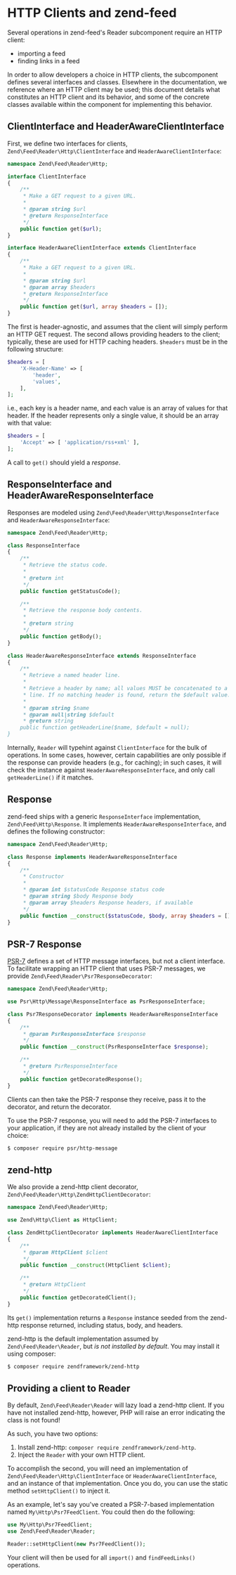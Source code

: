 # HTTP Clients and zend-feed

Several operations in zend-feed's Reader subcomponent require an HTTP client:

- importing a feed
- finding links in a feed

In order to allow developers a choice in HTTP clients, the subcomponent defines
several interfaces and classes. Elsewhere in the documentation, we reference
where an HTTP client may be used; this document details what constitutes an HTTP
client and its behavior, and some of the concrete classes available within the
component for implementing this behavior.

## ClientInterface and HeaderAwareClientInterface

First, we define two interfaces for clients,
`Zend\Feed\Reader\Http\ClientInterface` and `HeaderAwareClientInterface`:

```php
namespace Zend\Feed\Reader\Http;

interface ClientInterface
{
    /**
     * Make a GET request to a given URL.
     *
     * @param string $url
     * @return ResponseInterface
     */
    public function get($url);
}

interface HeaderAwareClientInterface extends ClientInterface
{
    /**
     * Make a GET request to a given URL.
     *
     * @param string $url
     * @param array $headers
     * @return ResponseInterface
     */
    public function get($url, array $headers = []);
}
```

The first is header-agnostic, and assumes that the client will simply perform an
HTTP GET request. The second allows providing headers to the client; typically,
these are used for HTTP caching headers. `$headers` must be in the following
structure:

```php
$headers = [
    'X-Header-Name' => [
        'header',
        'values',
    ],
];
```

i.e., each key is a header name, and each value is an array of values for that
header. If the header represents only a single value, it should be an array with
that value:

```php
$headers = [
    'Accept' => [ 'application/rss+xml' ],
];
```

A call to `get()` should yield a *response*.

## ResponseInterface and HeaderAwareResponseInterface

Responses are modeled using `Zend\Feed\Reader\Http\ResponseInterface` and
`HeaderAwareResponseInterface`:

```php
namespace Zend\Feed\Reader\Http;

class ResponseInterface
{
    /**
     * Retrieve the status code.
     *
     * @return int
     */
    public function getStatusCode();

    /**
     * Retrieve the response body contents.
     *
     * @return string
     */
    public function getBody();
}

class HeaderAwareResponseInterface extends ResponseInterface
{
    /**
     * Retrieve a named header line.
     *
     * Retrieve a header by name; all values MUST be concatenated to a single
     * line. If no matching header is found, return the $default value.
     *
     * @param string $name
     * @param null|string $default
     * @return string
    public function getHeaderLine($name, $default = null);
}
```

Internally, `Reader` will typehint against `ClientInterface` for the bulk of
operations. In some cases, however, certain capabilities are only possible if
the response can provide headers (e.g., for caching); in such cases, it will
check the instance against `HeaderAwareResponseInterface`, and only call
`getHeaderLine()` if it matches.

## Response

zend-feed ships with a generic `ResponseInterface` implementation,
`Zend\Feed\Http\Response`. It implements `HeaderAwareResponseInterface`, and
defines the following constructor:

```php
namespace Zend\Feed\Reader\Http;

class Response implements HeaderAwareResponseInterface
{
    /**
     * Constructor
     *
     * @param int $statusCode Response status code
     * @param string $body Response body
     * @param array $headers Response headers, if available
     */
    public function __construct($statusCode, $body, array $headers = []);
}
```

## PSR-7 Response

[PSR-7](http://www.php-fig.org/psr/psr-7/) defines a set of HTTP message
interfaces, but not a client interface. To facilitate wrapping an HTTP client
that uses PSR-7 messages, we provide `Zend\Feed\Reader\Psr7ResponseDecorator`:

```php
namespace Zend\Feed\Reader\Http;

use Psr\Http\Message\ResponseInterface as PsrResponseInterface;

class Psr7ResponseDecorator implements HeaderAwareResponseInterface
{
    /**
     * @param PsrResponseInterface $response
     */
    public function __construct(PsrResponseInterface $response);

    /**
     * @return PsrResponseInterface
     */
    public function getDecoratedResponse();
}
```

Clients can then take the PSR-7 response they receive, pass it to the decorator,
and return the decorator.

To use the PSR-7 response, you will need to add the PSR-7 interfaces to your
application, if they are not already installed by the client of your choice:

```bash
$ composer require psr/http-message
```

## zend-http

We also provide a zend-http client decorator,
`Zend\Feed\Reader\Http\ZendHttpClientDecorator`:

```php
namespace Zend\Feed\Reader\Http;

use Zend\Http\Client as HttpClient;

class ZendHttpClientDecorator implements HeaderAwareClientInterface
{
    /**
     * @param HttpClient $client
     */
    public function __construct(HttpClient $client);

    /**
     * @return HttpClient
     */
    public function getDecoratedClient();
}
```

Its `get()` implementation returns a `Response` instance seeded from the
zend-http response returned, including status, body, and headers.

zend-http is the default implementation assumed by `Zend\Feed\Reader\Reader`,
but *is not installed by default*. You may install it using composer:

```bash
$ composer require zendframework/zend-http
```

## Providing a client to Reader

By default, `Zend\Feed\Reader\Reader` will lazy load a zend-http client. If you
have not installed zend-http, however, PHP will raise an error indicating the
class is not found!

As such, you have two options:

1. Install zend-http: `composer require zendframework/zend-http`.
2. Inject the `Reader` with your own HTTP client.

To accomplish the second, you will need an implementation of
`Zend\Feed\Reader\Http\ClientInterface` or `HeaderAwareClientInterface`, and an
instance of that implementation. Once you do, you can use the static method
`setHttpClient()` to inject it.

As an example, let's say you've created a PSR-7-based implementation named
`My\Http\Psr7FeedClient`. You could then do the following:

```php
use My\Http\Psr7FeedClient;
use Zend\Feed\Reader\Reader;

Reader::setHttpClient(new Psr7FeedClient());
```

Your client will then be used for all `import()` and `findFeedLinks()`
operations.
